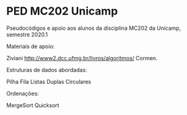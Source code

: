 # PED MC202 Unicamp

Pseudocódigos e apoio aos alunos da disciplina MC202 da Unicamp, semestre 2020.1


Materiais de apoio:

Ziviani http://www2.dcc.ufmg.br/livros/algoritmos/
Cormen.

Estruturas de dados abordadas:

Pilha
Fila
Listas
  Duplas
  Circulares
 
 Ordenações:
 
 MergeSort
 Quicksort
